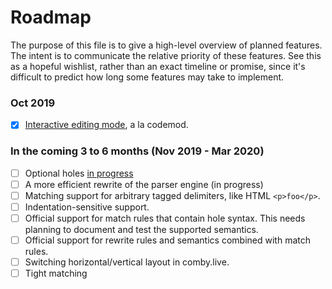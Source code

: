 # Roadmap

The purpose of this file is to give a high-level overview of planned features. The intent is to communicate the relative priority of these features. See this as a hopeful wishlist, rather than an exact timeline or promise, since it's difficult to predict how long some features may take to implement.

### Oct 2019
- [x] [Interactive editing mode](https://github.com/comby-tools/comby/pull/104), a la codemod.

### In the coming 3 to 6 months (Nov 2019 - Mar 2020)
- [ ] Optional holes [in progress](https://github.com/comby-tools/comby/pull/133)
- [ ] A more efficient rewrite of the parser engine (in progress)
- [ ] Matching support for arbitrary tagged delimiters, like HTML `<p>foo</p>`.
- [ ] Indentation-sensitive support.
- [ ] Official support for match rules that contain hole syntax. This needs planning to document and test the supported semantics.
- [ ] Official support for rewrite rules and semantics combined with match rules.
- [ ] Switching horizontal/vertical layout in comby.live.
- [ ] Tight matching
